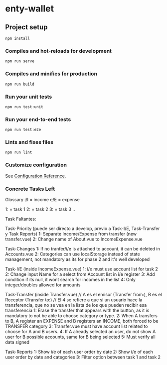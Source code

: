 # enty-wallet

## Project setup
```
npm install
```

### Compiles and hot-reloads for development
```
npm run serve
```

### Compiles and minifies for production
```
npm run build
```

### Run your unit tests
```
npm run test:unit
```

### Run your end-to-end tests
```
npm run test:e2e
```

### Lints and fixes files
```
npm run lint
```

### Customize configuration
See [Configuration Reference](https://cli.vuejs.org/config/).


### Concrete Tasks Left
Glossary
i/I = income
e/E = expense

1: = task 1
2: = task 2
3: = task 3
..

Task Faltantes:

Task-Priority (puede ser directo a develop, previo a Task-I/E, Task-Transfer y Task Reports)
1: Separate Income/Expense from transfer (new transfer.vue)
2: Change name of About.vue to IncomeExpense.vue

Task-Changes
1: If no tranfer/i/e is attached to account, it can be deleted in Accounts.vue
2: Categories can use localStorage instead of state management, not mandatory as its for phase 2 and it's well developed

Task-I/E (inside IncomeExpense.vue)
1: i/e must use account list for task 2
2: Change input Name for a select from Account list in i/e register
3: Add condition if its null, it wont search for incomes in the list
4: Only integer/doubles allowed for amounts

Task-Transfer (inside Transfer.vue)
// A es el emisor (Transfer from:), B es el Receptor (Transfer to:)
// El 4 se refiere a que si un usuario hace la transferencia, que no se vea en la lista de los que pueden recibir esa transferencia
1: Erase the transfer that appears with the button, as it is mandatory to not be able to choose category or type.
2: When A transfers to B, A register an EXPENSE and B registers an INCOME, both forced to be TRANSFER category
3: Transfer.vue must have account list related to choose for A and B users.
4: If A already selected an user, do not show A user for B possible accounts, same for B being selected
5: Must verify all data signed

Task-Reports
1: Show i/e of each user order by date
2: Show i/e of each user order by date and categories
3: Filter option between task 1 and task 2



